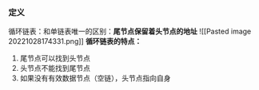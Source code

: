### 定义
循环链表：和单链表唯一的区别：**尾节点保留着头节点的地址**
![[Pasted image 20221028174331.png]]
**循环链表的特点：**

1. 尾节点可以找到头节点  
2. 头节点不能找到尾节点  
3. 如果没有有效数据节点（空链），头节点指向自身